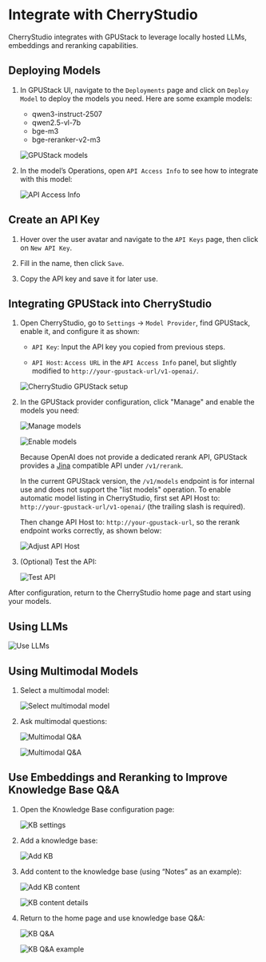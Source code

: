 # Integrate with CherryStudio

CherryStudio integrates with GPUStack to leverage locally hosted LLMs, embeddings and reranking capabilities.

## Deploying Models

1. In GPUStack UI, navigate to the `Deployments` page and click on `Deploy Model` to deploy the models you need. Here are some example models:

    - qwen3-instruct-2507
    - qwen2.5-vl-7b
    - bge-m3
    - bge-reranker-v2-m3

   ![GPUStack models](../assets/integrations/integration-gpustack-models2.png)

2. In the model’s Operations, open `API Access Info` to see how to integrate with this model:

   ![API Access Info](../assets/integrations/integration-gpustack-api-access-info2.png)

## Create an API Key

1. Hover over the user avatar and navigate to the `API Keys` page, then click on `New API Key`.

2. Fill in the name, then click `Save`.

3. Copy the API key and save it for later use.

## Integrating GPUStack into CherryStudio

1. Open CherryStudio, go to `Settings` → `Model Provider`, find GPUStack, enable it, and configure it as shown:

    - `API Key`: Input the API key you copied from previous steps.

    - `API Host`: `Access URL` in the `API Access Info` panel, but slightly modified to `http://your-gpustack-url/v1-openai/`.

   ![CherryStudio GPUStack setup](../assets/integrations/integration-cherrystudio-01.png)

2. In the GPUStack provider configuration, click "Manage" and enable the models you need:

   ![Manage models](../assets/integrations/integration-cherrystudio-02.png)

   ![Enable models](../assets/integrations/integration-cherrystudio-03.png)

   Because OpenAI does not provide a dedicated rerank API, GPUStack provides a [Jina](https://jina.ai/reranker/#apiform) compatible API under `/v1/rerank`.

   In the current GPUStack version, the `/v1/models` endpoint is for internal use and does not support the "list models" operation. To enable automatic model listing in CherryStudio, first set API Host to: `http://your-gpustack-url/v1-openai/` (the trailing slash is required).

   Then change API Host to: `http://your-gpustack-url`, so the rerank endpoint works correctly, as shown below:

   ![Adjust API Host](../assets/integrations/integration-cherrystudio-07.png)

3. (Optional) Test the API:

   ![Test API](../assets/integrations/integration-cherrystudio-04.png)

After configuration, return to the CherryStudio home page and start using your models.

## Using LLMs

![Use LLMs](../assets/integrations/integration-cherrystudio-05.png)

## Using Multimodal Models

1. Select a multimodal model:

   ![Select multimodal model](../assets/integrations/integration-cherrystudio-13.png)

2. Ask multimodal questions:

   ![Multimodal Q&A](../assets/integrations/integration-cherrystudio-14.png)

   ![Multimodal Q&A](../assets/integrations/integration-cherrystudio-15.png)

## Use Embeddings and Reranking to Improve Knowledge Base Q&A

1. Open the Knowledge Base configuration page:

   ![KB settings](../assets/integrations/integration-cherrystudio-06.png)

2. Add a knowledge base:

   ![Add KB](../assets/integrations/integration-cherrystudio-08.png)

3. Add content to the knowledge base (using “Notes” as an example):

   ![Add KB content](../assets/integrations/integration-cherrystudio-09.png)

   ![KB content details](../assets/integrations/integration-cherrystudio-10.png)

4. Return to the home page and use knowledge base Q&A:

   ![KB Q&A](../assets/integrations/integration-cherrystudio-11.png)

   ![KB Q&A example](../assets/integrations/integration-cherrystudio-12.png)
